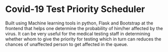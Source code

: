 # Covid-19 Test Priority Scheduler
 Built using Machine learning tools in python, Flask and Bootstrap at the frontend that helps one determine the probability of him/her affected by the virus. It can be very useful for the medical testing staff in determining whether whom to give the priority for testing which in turn can reduces the chances of unaffected person to get affected in the queue.
